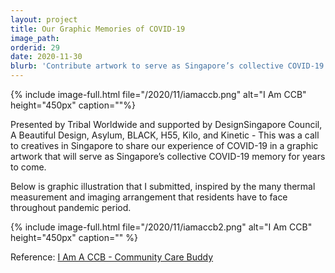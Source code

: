 ```yaml
---
layout: project
title: Our Graphic Memories of COVID-19
image_path: 
orderid: 29
date: 2020-11-30
blurb: 'Contribute artwork to serve as Singapore’s collective COVID-19 memory.'
---
```

{% include image-full.html file="/2020/11/iamaccb.png" alt="I Am CCB" height="450px" caption=""%}

<!--more-->

Presented by Tribal Worldwide and supported by DesignSingapore Council, A Beautiful Design, Asylum, BLACK, H55, Kilo, and Kinetic - This was a call to creatives in Singapore to share our experience of COVID-19 in a graphic artwork that will serve as Singapore’s collective COVID-19 memory for years to come.

Below is graphic illustration that I submitted, inspired by the many thermal measurement and imaging arrangement that residents have to face throughout pandemic period.

{% include image-full.html file="/2020/11/iamaccb2.png" alt="I Am CCB" height="450px" caption="" %}


Reference: [I Am A CCB - Community Care Buddy](https://iamaccb.sg/submission/)